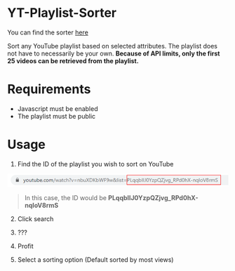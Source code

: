 # YT-Playlist-Sorter

You can find the sorter [here](https://playlist-view-sorter.firebaseapp.com/)

Sort any YouTube playlist based on selected attributes. The playlist does not have to necessarily be your own. **Because of API limits, only the first 25 videos can be retrieved from the playlist.**

# Requirements

-   Javascript must be enabled
-   The playlist must be public

# Usage

1. Find the ID of the playlist you wish to sort on YouTube

![Get playlist ID](src/assets/playlistID.png)

> In this case, the ID would be **PLqqbIIJ0YzpQZjvg_RPd0hX-nqloV8rmS**

2. Click search

3. ???

4. Profit

5. Select a sorting option (Default sorted by most views)
